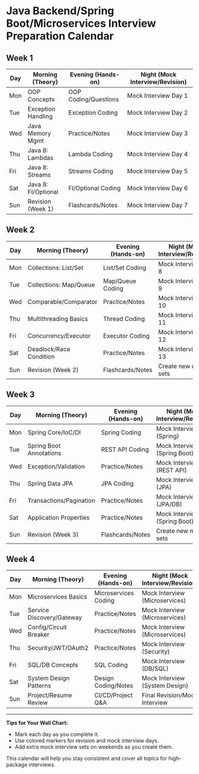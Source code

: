 # Java Backend/Spring Boot/Microservices Interview Preparation Calendar

## Week 1
| Day      | Morning (Theory)         | Evening (Hands-on)      | Night (Mock Interview/Revision) |
|----------|-------------------------|-------------------------|---------------------------------|
| Mon      | OOP Concepts            | OOP Coding/Questions    | Mock Interview Day 1            |
| Tue      | Exception Handling      | Exception Coding        | Mock Interview Day 2            |
| Wed      | Java Memory Mgmt        | Practice/Notes          | Mock Interview Day 3            |
| Thu      | Java 8: Lambdas         | Lambda Coding           | Mock Interview Day 4            |
| Fri      | Java 8: Streams         | Streams Coding          | Mock Interview Day 5            |
| Sat      | Java 8: FI/Optional     | FI/Optional Coding      | Mock Interview Day 6            |
| Sun      | Revision (Week 1)       | Flashcards/Notes        | Mock Interview Day 7            |

## Week 2
| Day      | Morning (Theory)         | Evening (Hands-on)      | Night (Mock Interview/Revision) |
|----------|-------------------------|-------------------------|---------------------------------|
| Mon      | Collections: List/Set   | List/Set Coding         | Mock Interview Day 8            |
| Tue      | Collections: Map/Queue  | Map/Queue Coding        | Mock Interview Day 9            |
| Wed      | Comparable/Comparator   | Practice/Notes          | Mock Interview Day 10           |
| Thu      | Multithreading Basics   | Thread Coding           | Mock Interview Day 11           |
| Fri      | Concurrency/Executor    | Executor Coding         | Mock Interview Day 12           |
| Sat      | Deadlock/Race Condition | Practice/Notes          | Mock Interview Day 13           |
| Sun      | Revision (Week 2)       | Flashcards/Notes        | Create new mock sets            |

## Week 3
| Day      | Morning (Theory)         | Evening (Hands-on)      | Night (Mock Interview/Revision) |
|----------|-------------------------|-------------------------|---------------------------------|
| Mon      | Spring Core/IoC/DI      | Spring Coding           | Mock Interview (Spring)         |
| Tue      | Spring Boot Annotations | REST API Coding         | Mock Interview (Spring Boot)    |
| Wed      | Exception/Validation    | Practice/Notes          | Mock Interview (REST API)       |
| Thu      | Spring Data JPA         | JPA Coding              | Mock Interview (JPA)            |
| Fri      | Transactions/Pagination | Practice/Notes          | Mock Interview (JPA/DB)         |
| Sat      | Application Properties  | Practice/Notes          | Mock Interview (Spring Boot)    |
| Sun      | Revision (Week 3)       | Flashcards/Notes        | Create new mock sets            |

## Week 4
| Day      | Morning (Theory)         | Evening (Hands-on)      | Night (Mock Interview/Revision) |
|----------|-------------------------|-------------------------|---------------------------------|
| Mon      | Microservices Basics    | Microservices Coding    | Mock Interview (Microservices)  |
| Tue      | Service Discovery/Gateway| Practice/Notes         | Mock Interview (Microservices)  |
| Wed      | Config/Circuit Breaker  | Practice/Notes          | Mock Interview (Microservices)  |
| Thu      | Security/JWT/OAuth2     | Practice/Notes          | Mock Interview (Security)       |
| Fri      | SQL/DB Concepts         | SQL Coding              | Mock Interview (DB/SQL)         |
| Sat      | System Design Patterns  | Design Coding/Notes     | Mock Interview (System Design)  |
| Sun      | Project/Resume Review   | CI/CD/Project Q&A       | Final Revision/Mock Interview   |

---

**Tips for Your Wall Chart:**
- Mark each day as you complete it.
- Use colored markers for revision and mock interview days.
- Add extra mock interview sets on weekends as you create them.

This calendar will help you stay consistent and cover all topics for high-package interviews.
